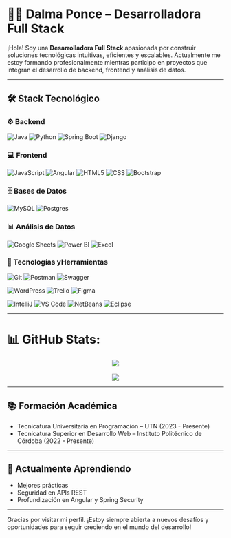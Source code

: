 # 👩‍💻 Dalma Ponce – Desarrolladora Full Stack

¡Hola! Soy una **Desarrolladora Full Stack** apasionada por construir soluciones tecnológicas intuitivas, eficientes y escalables. Actualmente me estoy formando profesionalmente mientras participo en proyectos que integran el desarrollo de backend, frontend y análisis de datos.

---

## 🛠️ Stack Tecnológico

### ⚙️ Backend
![Java](https://img.shields.io/badge/java-%23ED8B00.svg?style=for-the-badge&logo=openjdk&logoColor=white)
![Python](https://img.shields.io/badge/python-3670A0?style=for-the-badge&logo=python&logoColor=ffdd54)
![Spring Boot](https://img.shields.io/badge/Spring_Boot-6DB33F?style=for-the-badge&logo=spring-boot&logoColor=white)
![Django](https://img.shields.io/badge/django-%23092E20.svg?style=for-the-badge&logo=django&logoColor=white)


### 💻 Frontend
![JavaScript](https://img.shields.io/badge/javascript-%23323330.svg?style=for-the-badge&logo=javascript&logoColor=%23F7DF1E) 
![Angular](https://img.shields.io/badge/angular-%23DD0031.svg?style=for-the-badge&logo=angular&logoColor=white) 
![HTML5](https://img.shields.io/badge/html5-%23E34F26.svg?style=for-the-badge&logo=html5&logoColor=white)
![CSS](https://img.shields.io/badge/CSS3-1572B6?style=for-the-badge&logo=css3&logoColor=white)
![Bootstrap](https://img.shields.io/badge/bootstrap-%238511FA.svg?style=for-the-badge&logo=bootstrap&logoColor=white)


### 🗄️ Bases de Datos
![MySQL](https://img.shields.io/badge/mysql-%2300000f.svg?style=for-the-badge&logo=mysql&logoColor=white) 
![Postgres](https://img.shields.io/badge/postgres-%23316192.svg?style=for-the-badge&logo=postgresql&logoColor=white)


### 📊 Análisis de Datos
![Google Sheets](https://img.shields.io/badge/Google%20Sheets-34A853?style=for-the-badge&logo=google-sheets&logoColor=white)
![Power BI](https://img.shields.io/badge/PowerBI-F2C811?style=for-the-badge&logo=Power%20BI&logoColor=white)
![Excel](https://img.shields.io/badge/Microsoft_Excel-217346?style=for-the-badge&logo=microsoft-excel&logoColor=white)


### 🧰 Tecnologías yHerramientas
![Git](https://img.shields.io/badge/GIT-E44C30?style=for-the-badge&logo=git&logoColor=white)
![Postman](https://img.shields.io/badge/Postman-FF6C37?style=for-the-badge&logo=Postman&logoColor=white)
![Swagger](https://img.shields.io/badge/Swagger-85EA2D?style=for-the-badge&logo=Swagger&logoColor=white)

![WordPress](https://img.shields.io/badge/WordPress-%23117AC9.svg?style=for-the-badge&logo=WordPress&logoColor=white)
![Trello](https://img.shields.io/badge/Trello-0052CC?style=for-the-badge&logo=trello&logoColor=white)
![Figma](https://img.shields.io/badge/Figma-F24E1E?style=for-the-badge&logo=figma&logoColor=white)

![IntelliJ](https://img.shields.io/badge/IntelliJ_IDEA-000000.svg?style=for-the-badge&logo=intellij-idea&logoColor=white)
![VS Code](https://img.shields.io/badge/Visual_Studio_Code-0078D4?style=for-the-badge&logo=visual%20studio%20code&logoColor=white)
![NetBeans](https://img.shields.io/badge/apache%20netbeans-1B6AC6?style=for-the-badge&logo=apache%20netbeans%20IDE&logoColor=white)
![Eclipse](https://img.shields.io/badge/Eclipse-2C2255?style=for-the-badge&logo=eclipse&logoColor=white)

---

# 📊 GitHub Stats:
<div align="center">
<img src="https://github-readme-streak-stats.herokuapp.com/?user=dalmaponce&theme=vue-dark&hide_border=false"/>
</div><br/>
<div align="center">        
<img src="https://github-readme-stats.vercel.app/api/top-langs/?username=dalmaponce&theme=vue-dark&hide_border=false&include_all_commits=false&count_private=false&layout=compact"/>
</div>

---


## 📚 Formación Académica
- Tecnicatura Universitaria en Programación – UTN (2023 - Presente)
- Tecnicatura Superior en Desarrollo Web – Instituto Politécnico de Córdoba (2022 - Presente)

---

## 🌱 Actualmente Aprendiendo
- Mejores prácticas
- Seguridad en APIs REST
- Profundización en Angular y Spring Security

---

Gracias por visitar mi perfil. ¡Estoy siempre abierta a nuevos desafíos y oportunidades para seguir creciendo en el mundo del desarrollo!

